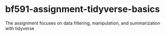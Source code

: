 # bf591-assignment-tidyverse-basics
The assignment focuses on data filtering, manipulation, and summarization
with tidyverse
